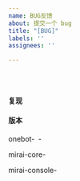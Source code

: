 ```yaml
---
name: BUG反馈
about: 提交一个 bug
title: "[BUG]"
labels: ''
assignees: ''

---
```

<!--注意, 如果是`mirai`框架本身的问题, 将会被打上`mirai`的Issue标签并关闭, 请尝试在`mirai`官方仓库提交Issue-->
<!--在下面空白处简略描述你遇到的问题-->




<!--如果有控制台报错，请尽量在下面空白处附加全面的日志. (不建议截图)-->
```



```


#### 复现
<!--在这里简略说明如何让这个问题再次发生-->
<!--可使用 1.  2.  3.  的列表格式，或其他任意恰当的格式-->




#### 版本
onebot-` `- ` ` <!--在``中填写你正在使用的版本，如`kotlin`-`0.3.0`-->

<!--如使用Actions中下载的版本, 请在下方填写插件Commit版本-->


<!--如使用onebot-kotlin (Embedded)版本, 以下版本信息可不填-->
mirai-core-` `   

mirai-console-` `



<!--如有必要，你可以在下文继续添加其他信息-->

